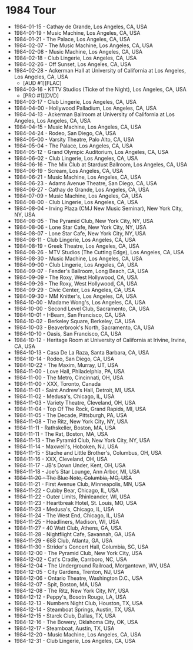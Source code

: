 # 1984 Tour

* 1984-01-15 - Cathay de Grande, Los Angeles, CA, USA
* 1984-01-19 - Music Machine, Los Angeles, CA, USA
* 1984-01-21 - The Palace, Los Angeles, CA, USA
* 1984-02-07 - The Music Machine, Los Angeles, CA, USA
* 1984-02-08 - Music Machine, Los Angeles, CA, USA
* 1984-02-18 - Club Lingerie, Los Angeles, CA, USA
* 1984-02-26 - Off Sunset, Los Angeles, CA, USA
* 1984-02-28 - Ackerman Hall at University of California at Los Angeles, Los Angeles, CA, USA
  * [AUD #1][FLAC]
* 1984-03-16 - KTTV Studios (Ticke of the Night), Los Angeles, CA, USA
  * [PRO #1][DVD] 
* 1984-03-17 - Club Lingerie, Los Angeles, CA, USA
* 1984-04-00 - Hollywood Palladium, Los Angeles, CA, USA
* 1984-04-13 - Ackerman Ballroom at University of California at Los Angeles, Los Angeles, CA, USA
* 1984-04-15 - Music Machine, Los Angeles, CA, USA
* 1984-04-24 - Rodeo, San Diego, CA, USA
* 1984-05-00 - Varsity Theatre, Palo Alto, CA, USA
* 1984-05-04 - The Palace, Los Angeles, CA, USA
* 1984-05-12 - Grand Olympic Auditorium, Los Angeles, CA, USA
* 1984-06-02 - Club Lingerie, Los Angeles, CA, USA
* 1984-06-16 - The Mix Club at Stardust Ballroom, Los Angeles, CA, USA
* 1984-06-19 - Scream, Los Angeles, CA, USA
* 1984-06-21 - Music Machine, Los Angeles, CA, USA
* 1984-06-23 - Adams Avenue Theatre, San Diego, CA, USA
* 1984-06-27 - Cathay de Grande, Los Angeles, CA, USA
* 1984-07-09 - Music Machine, Los Angeles, CA, USA
* 1984-08-00 - Club Lingerie, Los Angeles, CA, USA
* 1984-08-04 - Irving Plaza (CMJ New Music Seminar), New York City, NY, USA
* 1984-08-05 - The Pyramid Club, New York City, NY, USA
* 1984-08-06 - Lone Star Cafe, New York City, NY, USA
* 1984-08-07 - Lone Star Cafe, New York City, NY, USA
* 1984-08-11 - Club Lingerie, Los Angeles, CA, USA
* 1984-08-19 - Greek Theatre, Los Angeles, CA, USA
* 1984-08-26 - MTV Studios (The Cutting Edge), Los Angeles, CA, USA
* 1984-08-30 - Music Machine, Los Angeles, CA, USA
* 1984-09-00 - Club Lingerie, Los Angeles, CA, USA
* 1984-09-07 - Fender's Ballroom, Long Beach, CA, USA
* 1984-09-09 - The Roxy, West Hollywood, CA, USA
* 1984-09-26 - The Roxy, West Hollywood, CA, USA
* 1984-09-29 - Civic Center, Los Angeles, CA, USA
* 1984-09-30 - MM Knitter's, Los Angeles, CA, USA
* 1984-10-00 - Madame Wong's, Los Angeles, CA, USA
* 1984-10-00 - Second Level Club, Sacramento, CA, USA
* 1984-10-01 - I-Beam, San Francisco, CA, USA
* 1984-10-02 - Berkeley Square, Berkeley, CA, USA
* 1984-10-03 - Beaverbrook's North, Sacramento, CA, USA
* 1984-10-10 - Oasis, San Francisco, CA, USA
* 1984-10-12 - Heritage Room at University of California at Irivine, Irvine, CA, USA
* 1984-10-13 - Casa De La Raza, Santa Barbara, CA, USA
* 1984-10-14 - Rodeo, San Diego, CA, USA
* 1984-10-22 - The Maxim, Murray, UT, USA
* 1984-11-00 - Love Hall, Philadelphia, PA, USA
* 1984-11-00 - The Metro, Cincinnati, OH, USA
* 1984-11-00 - XXX, Toronto, Canada
* 1984-11-01 - Saint Andrew's Hall, Detroit, MI, USA
* 1984-11-02 - Medusa's, Chicago, IL, USA
* 1984-11-03 - Variety Theatre, Cleveland, OH, USA
* 1984-11-04 - Top Of The Rock, Grand Rapids, MI, USA
* 1984-11-05 - The Decade, Pittsburgh, PA, USA
* 1984-11-08 - The Ritz, New York City, NY, USA
* 1984-11-11 - Rathskeller, Boston, MA, USA
* 1984-11-11 - The Rat, Boston, MA, USA
* 1984-11-13 - The Pyramid Club, New York City, NY, USA
* 1984-11-14 - Maxwell's, Hoboken, NJ, USA
* 1984-11-15 - Stache and Little Brother's, Columbus, OH, USA
* 1984-11-16 - XXX, Cleveland, OH, USA
* 1984-11-17 - JB's Down Under, Kent, OH, USA
* 1984-11-18 - Joe's Star Lounge, Ann Arbor, MI, USA
* ~~1984-11-20 - The Blue Note, Columbia, MO, USA~~
* 1984-11-21 - First Avenue Club, Minneapolis, MN, USA
* 1984-11-22 - Cubby Bear, Chicago, IL, USA
* 1984-11-22 - Outer Limits, Rhinleander, WI, USA
* 1984-11-23 - Heartbreak Hotel, St. Louis, MO, USA
* 1984-11-23 - Medusa's, Chicago, IL, USA
* 1984-11-24 - The West End, Chicago, IL, USA
* 1984-11-25 - Headliners, Madison, WI, USA
* 1984-11-27 - 40 Watt Club, Athens, GA, USA
* 1984-11-28 - Nightflight Cafe, Savannah, GA, USA
* 1984-11-29 - 688 Club, Atlanta, GA, USA
* 1984-11-30 - Strider's Concert Hall, Columbia, SC, USA
* 1984-12-00 - The Pyramid Club, New York City, USA
* 1984-12-02 - Cat's Cradle, Carrboro, NC, USA
* 1984-12-04 - The Underground Railroad, Morgantown, WV, USA
* 1984-12-05 - City Gardens, Trenton, NJ, USA
* 1984-12-06 - Ontario Theatre, Washington D.C., USA
* 1984-12-07 - Spit, Boston, MA, USA
* 1984-12-08 - The Ritz, New York City, NY, USA
* 1984-12-12 - Peppy's, Bosotn Rouge, LA, USA
* 1984-12-13 - Numbers Night Club, Houston, TX, USA
* 1984-12-14 - Steamboat Springs, Austin, TX, USA
* 1984-12-15 - Starck Club, Dallas, TX, USA
* 1984-12-16 - The Bowery, Oklahoma City, OK, USA
* 1984-12-17 - Steamboat, Austin, TX, USA
* 1984-12-20 - Music Machine, Los Angeles, CA, USA
* 1984-12-31 - Club Lingerie, Los Angeles, CA, USA
